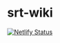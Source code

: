 # srt-wiki
[![Netlify Status](https://api.netlify.com/api/v1/badges/92121c47-e608-4736-bffa-c0958e570348/deploy-status)](https://app.netlify.com/sites/srt-wiki/deploys)